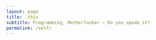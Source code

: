 ```yaml
---
layout: page
title: .this
subtitle: Programming, Motherfucker — Do you speak it?
permalink: /self/
---
```

